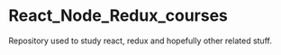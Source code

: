 # React_Node_Redux_courses
 Repository used to study react, redux and hopefully other related stuff.
